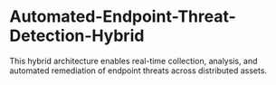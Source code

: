 # Automated-Endpoint-Threat-Detection-Hybrid
This hybrid architecture enables real-time collection, analysis, and automated remediation of endpoint threats across distributed assets. 
